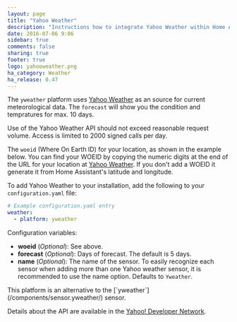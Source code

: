 ```yaml
---
layout: page
title: "Yahoo Weather"
description: "Instructions how to integrate Yahoo Weather within Home Assistant."
date: 2016-07-06 9:06
sidebar: true
comments: false
sharing: true
footer: true
logo: yahooweather.png
ha_category: Weather
ha_release: 0.47
---
```



The `yweather` platform uses [Yahoo Weather](https://www.yahoo.com/news/weather/) as an source for current meteorological data. The `forecast` will show you the condition and tempratures for max. 10 days.

<p class='note warning'>
Use of the Yahoo Weather API should not exceed reasonable request volume. Access is limited to 2000 signed calls per day.
</p>

The `woeid` (Where On Earth ID) for your location, as shown in the example below. You can find your WOEID by copying the numeric digits at the end of the URL for your location at [Yahoo Weather](https://www.yahoo.com/news/weather/). If you don't add a WOEID it generate it from Home Assistant's latitude and longitude.

To add Yahoo Weather to your installation, add the following to your `configuration.yaml` file:

```yaml
# Example configuration.yaml entry
weather:
  - platform: yweather
```

Configuration variables:

- **woeid** (*Optional*): See above.
- **forecast** (*Optional*): Days of forecast. The default is 5 days.
- **name** (*Optional*): The name of the sensor. To easily recognize each sensor when adding more than one Yahoo weather sensor, it is recommended to use the name option. Defaults to `Yweather`. 


<p class='note'>
This platform is an alternative to the [`yweather`](/components/sensor.yweather/) sensor. 
</p>

Details about the API are available in the [Yahoo! Developer Network](https://developer.yahoo.com/weather/).

